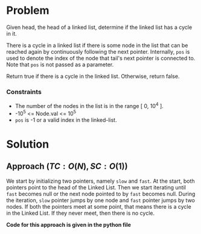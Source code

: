 # Problem
Given head, the head of a linked list, determine if the linked list has a cycle in it.

There is a cycle in a linked list if there is some node in the list that can be reached again by continuously following the next pointer. Internally, `pos` is used to denote the index of the node that tail's next pointer is connected to. Note that `pos` is not passed as a parameter.

Return true if there is a cycle in the linked list. Otherwise, return false.


### Constraints
- The number of the nodes in the list is in the range [ 0, 10<sup>4</sup> ].
- -10<sup>5</sup> <= Node.val <= 10<sup>5</sup>
- `pos` is -1 or a valid index in the linked-list.

# Solution
## Approach $(TC: O(N), SC: O(1))$
We start by initializing two pointers, namely `slow` and `fast`. At the start, both pointers point to the head of the Linked List. Then we start iterating until `fast` becomes null or the next node pointed to by `fast` becomes null. During the iteration, `slow` pointer jumps by one node and `fast` pointer jumps by two nodes. If both the pointers meet at some point, that means there is a cycle in the Linked List. If they never meet, then there is no cycle.

**Code for this approach is given in the python file**